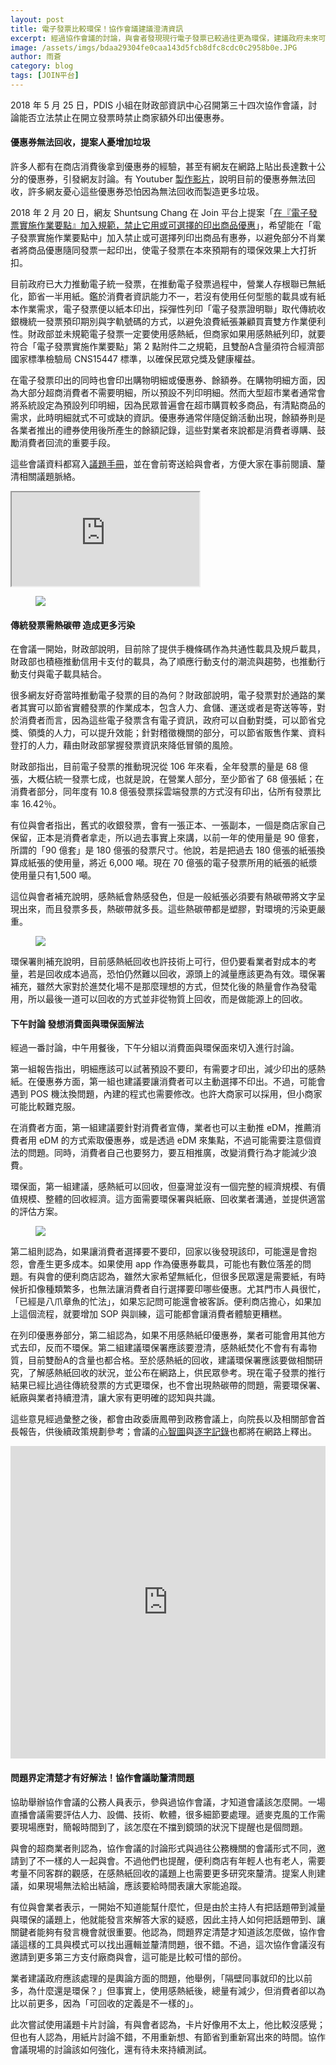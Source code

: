 ```yaml
---
layout: post
title: 電子發票比較環保！協作會議建議澄清資訊
excerpt: 經過協作會議的討論，與會者發現現行電子發票已較過往更為環保，建議政府未來可以澄清相關資訊，避免民眾誤會。
image: /assets/imgs/bdaa29304fe0caa143d5fcb8dfc8cdc0c2958b0e.JPG
author: 雨蒼
category: blog
tags: [JOIN平台]
---
```


2018 年 5 月 25 日，PDIS 小組在財政部資訊中心召開第三十四次協作會議，討論能否立法禁止在開立發票時禁止商家額外印出優惠券。

#### 優惠券無法回收，提案人憂增加垃圾

許多人都有在商店消費後拿到優惠券的經驗，甚至有網友在網路上貼出長達數十公分的優惠券，引發網友討論。有 Youtuber [製作影片](https://www.youtube.com/watch?v=_vTEKDQPfXk)，說明目前的優惠券無法回收，許多網友憂心這些優惠券恐怕因為無法回收而製造更多垃圾。

2018 年 2 月 20 日，網友 Shuntsung Chang 在 Join 平台上提案「[在『電子發票實施作業要點』加入規範，禁止它用或可選擇的印出商品優惠](https://join.gov.tw/idea/detail/22f9d6ad-0d48-4c19-99f7-1f0f4dba8830)」，希望能在「電子發票實施作業要點中」加入禁止或可選擇列印出商品有惠券，以避免部分不肖業者將商品優惠隨同發票一起印出，使電子發票在本來預期有的環保效果上大打折扣。

目前政府已大力推動電子統一發票，在推動電子發票過程中，營業人存根聯已無紙化，節省一半用紙。鑑於消費者資訊能力不一，若沒有使用任何型態的載具或有紙本作業需求，電子發票便以紙本印出，採彈性列印「電子發票證明聯」取代傳統收銀機統一發票預印期別與字軌號碼的方式，以避免浪費紙張兼顧買賣雙方作業便利性。財政部並未規範電子發票一定要使用感熱紙，但商家如果用感熱紙列印，就要符合「電子發票實施作業要點」第 2 點附件二之規範，且雙酚A含量須符合經濟部國家標準檢驗局 CNS15447 標準，以確保民眾兌獎及健康權益。

在電子發票印出的同時也會印出購物明細或優惠券、餘額券。在購物明細方面，因為大部分超商消費者不需要明細，所以預設不列印明細。然而大型超市業者通常會將系統設定為預設列印明細，因為民眾普遍會在超市購買較多商品，有清點商品的需求，此時明細就式不可或缺的資訊。優惠券通常伴隨促銷活動出現，餘額券則是各業者推出的禮券使用後所產生的餘額記錄，這些對業者來說都是消費者導購、鼓勵消費者回流的重要手段。

這些會議資料都寫入[議題手冊](https://docs.google.com/document/d/1mQjn76eIojo68kr7Epq--0qX0vjNiLxlXzJXUoh3Fv0/edit)，並在會前寄送給與會者，方便大家在事前閱讀、釐清相關議題脈絡。

<iframe src="https://docs.google.com/document/d/e/2PACX-1vTyiwejDIYO2wiaXA2lQu_4NoIOhhvOw1hER8s9c-nyuVbqLw9aO8OFaIstQYWhX98OtMWe4mkbFj7K/pub?embedded=true"></iframe>

<figure>
  <img src="/assets/imgs/ec6e667c8b9f90ab3cbe568c2b1b99a5e6141ce6.JPG">
  <figcaption></figcaption>
</figure>

#### 傳統發票需熱碳帶 造成更多污染

在會議一開始，財政部說明，目前除了提供手機條碼作為共通性載具及規戶載具，財政部也積極推動信用卡支付的載具，為了順應行動支付的潮流與趨勢，也推動行動支付與電子載具結合。

很多網友好奇當時推動電子發票的目的為何？財政部說明，電子發票對於通路的業者其實可以節省實體發票的作業成本，包含人力、倉儲、運送或者是寄送等等，對於消費者而言，因為這些電子發票含有電子資訊，政府可以自動對獎，可以節省兌獎、領獎的人力，可以提升效能；針對稽徵機關的部分，可以節省販售作業、資料登打的人力，藉由財政部掌握發票資訊來降低冒領的風險。

財政部指出，目前電子發票的推動現況從 106 年來看，全年發票的量是 68 億張，大概佔統一發票七成，也就是說，在營業人部分，至少節省了 68 億張紙；在消費者部分，同年度有 10.8 億張發票採雲端發票的方式沒有印出，佔所有發票比率 16.42％。

有位與會者指出，舊式的收銀發票，會有一張正本、一張副本，一個是商店家自己保留，正本是消費者拿走，所以過去事實上來講，以前一年的使用量是 90 億套，所謂的「90 億套」是 180 億張的發票尺寸。他說，若是把過去 180 億張的紙張換算成紙張的使用量，將近 6,000 噸。現在 70 億張的電子發票所用的紙張的紙漿使用量只有1,500 噸。

這位與會者補充說明，感熱紙會熱感發色，但是一般紙張必須要有熱碳帶將文字呈現出來，而且發票多長，熱碳帶就多長。這些熱碳帶都是塑膠，對環境的污染更嚴重。

<figure>
  <img src="/assets/imgs/be9743760f56f73632bb5646e47045df1d557b79.JPG">
  <figcaption></figcaption>
</figure>

環保署則補充說明，目前感熱紙回收也許技術上可行，但仍要看業者對成本的考量，若是回收成本過高，恐怕仍然難以回收，源頭上的減量應該更為有效。環保署補充，雖然大家對於進焚化場不是那麼理想的方式，但焚化後的熱量會作為發電用，所以最後一道可以回收的方式並非從物質上回收，而是做能源上的回收。

#### 下午討論 發想消費面與環保面解法

經過一番討論，中午用餐後，下午分組以消費面與環保面來切入進行討論。

第一組報告指出，明細應該可以試著預設不要印，有需要才印出，減少印出的感熱紙。在優惠券方面，第一組也建議要讓消費者可以主動選擇不印出。不過，可能會遇到 POS 機汰換問題，內建的程式也需要修改。也許大商家可以採用，但小商家可能比較難克服。

在消費者方面，第一組建議要針對消費者宣傳，業者也可以主動推 eDM，推薦消費者用 eDM 的方式索取優惠券，或是透過 eDM 來集點，不過可能需要注意個資法的問題。同時，消費者自己也要努力，要互相推廣，改變消費行為才能減少浪費。

環保面，第一組建議，感熱紙可以回收，但臺灣並沒有一個完整的經濟規模、有價值規模、整體的回收經濟。這方面需要環保署與紙廠、回收業者溝通，並提供適當的評估方案。

<figure>
  <img src="/assets/imgs/bdaa29304fe0caa143d5fcb8dfc8cdc0c2958b0e.JPG">
  <figcaption></figcaption>
</figure>

第二組則認為，如果讓消費者選擇要不要印，回家以後發現該印，可能還是會抱怨，會產生更多成本。如果使用 app 作為優惠券載具，可能也有數位落差的問題。有與會的便利商店認為，雖然大家希望無紙化，但很多民眾還是需要紙，有時候折扣像種類繁多，也無法讓消費者自行選擇要印哪些優惠。尤其門市人員很忙，「已經是八爪章魚的忙法」，如果忘記問可能還會被客訴。便利商店擔心，如果加上這個流程，就要增加 SOP 與訓練，這可能都會讓消費者體驗更糟糕。

在列印優惠券部分，第二組認為，如果不用感熱紙印優惠券，業者可能會用其他方式去印，反而不環保。第二組建議環保署應該要澄清，感熱紙焚化不會有有毒物質，目前雙酚A的含量也都合格。至於感熱紙的回收，建議環保署應該要做相關研究，了解感熱紙回收的狀況，並公布在網路上，供民眾參考。現在電子發票的推行結果已經比過往傳統發票的方式更環保，也不會出現熱碳帶的問題，需要環保署、紙廠與業者持續澄清，讓大家有更明確的認知與共識。

這些意見經過彙整之後，都會由政委唐鳳帶到政務會議上，向院長以及相關部會首長報告，供後續政策規劃參考；會議的[心智圖](https://realtimeboard.com/app/board/o9J_kz0WAU0=/)與[逐字記錄](https://sayit.pdis.nat.gov.tw/2018-05-25-%E9%96%8B%E6%94%BE%E6%94%BF%E5%BA%9C%E8%81%AF%E7%B5%A1%E4%BA%BA%E7%AC%AC%E4%B8%89%E5%8D%81%E5%9B%9B%E6%AC%A1%E5%8D%94%E4%BD%9C%E6%9C%83%E8%AD%B0)也都將在網路上釋出。

<iframe width="100%" height="500" title="realtimeboard" src="https://realtimeboard.com/app/embed/o9J_kz0WAU0=/?&pres=1" frameborder="0" scrolling="no" allowfullscreen></iframe>

#### 問題界定清楚才有好解法！協作會議助釐清問題

協助舉辦協作會議的公務人員表示，參與過協作會議，才知道會議該怎麼開。一場直播會議需要評估人力、設備、技術、軟體，很多細節要處理。遞麥克風的工作需要現場應對，簡報時間到了，該怎麼在不擋到鏡頭的狀況下提醒也是個問題。

與會的超商業者則認為，協作會議的討論形式與過往公務機關的會議形式不同，邀請到了不一樣的人一起與會。不過他們也提醒，便利商店有年輕人也有老人，需要考量不同客群的觀感，在感熱紙回收的議題上也需要更多研究來釐清。提案人則建議，如果現場無法給出結論，應該要給時間表讓大家能追蹤。

有位與會業者表示，一開始不知道能幫什麼忙，但是由於主持人有把話題帶到減量與環保的議題上，他就能發言來解答大家的疑惑，因此主持人如何把話題帶到、讓關鍵者能夠有發言機會就很重要。他認為，問題界定清楚才知道該怎麼做，協作會議這樣的工具與模式可以找出邏輯並釐清問題，很不錯。不過，這次協作會議沒有邀請到更多第三方支付廠商與會，這可能是比較可惜的部份。

業者建議政府應該處理的是輿論方面的問題，他舉例，「隔壁同事就印的比以前多，為什麼還是環保？」但事實上，使用感熱紙後，總量有減少，但消費者卻以為比以前更多，因為「可回收的定義是不一樣的」。

此次嘗試使用議題卡片討論，有與會者認為，卡片好像用不太上，他比較沒感覺；但也有人認為，用紙片討論不錯，不用重新想、有節省到重新寫出來的時間。協作會議現場的討論該如何強化，還有待未來持續測試。